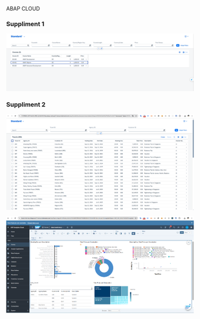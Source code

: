 ABAP CLOUD

### Suppliment 1
![Evidence image](images/Screenshot_2024-12-26_134103.png)

### Suppliment 2

![Evidence image](images/Screenshot_2025-01-08_141424.png)

![Evidence image](images/Screenshot_2025-01-08_141447.png)